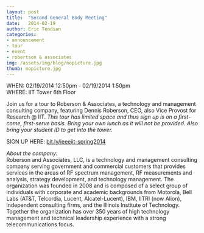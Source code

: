 ```yaml
---
layout: post
title:  "Second General Body Meeting"
date:   2014-02-19
author: Eric Tendian
categories: 
- announcement
- tour
- event
- robertson & associates
img: /assets/img/blog/nopicture.jpg
thumb: nopicture.jpg
---
```


WHEN: 02/19/2014 12:50pm - 02/19/2014 1:50pm<br>
WHERE: IIT Tower 6th Floor

Join us for a tour to Roberson & Associates, a technology and management consulting company, featuring Dennis Roberson, CEO, also Vice Provost for Research @ IIT. _This tour has limited space and thus sign up is on a first-come, first-serve basis. Bring your own lunch as it will not be provided. Also bring your student ID to get into the tower._

SIGN UP HERE: [bit.ly/ieeeiit-spring2014](http://bit.ly/ieeeiit-spring2014)

_About the company:_<br>
Roberson and Associates, LLC, is a technology and management consulting company serving government and commercial customers that provides services in the areas of RF spectrum management, RF measurements and analysis, strategy development, and technology management. The organization was founded in 2008 and is composed of a select group of individuals with corporate and academic backgrounds from Motorola, Bell Labs (AT&T, Telcordia, Lucent, Alcatel-Lucent), IBM, IITRI (now Alion), independent consulting firms, and the Illinois Institute of Technology. Together the organization has over 350 years of high technology management and technical leadership experience with a strong telecommunications focus.
